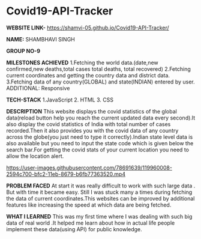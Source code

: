 # Covid19-API-Tracker
**WEBSITE LINK-** https://shamvi-05.github.io/Covid19-API-Tracker/

**NAME:** SHAMBHAVI SINGH

**GROUP NO-9**

**MILESTONES ACHIEVED**
  1.Fetching the world data.(date,new confirmed,new deaths,total cases total deaths, total recovered) 
  2.Fetching current coordinates and getting the country data and district data. 
  3.Fetching data of any country(GLOBAL) and state(INDIAN) entered by user.
  ADDITIONAL:
     Responsive
     

**TECH-STACK**
   1.JavaScript
   2. HTML
   3. CSS
   
 **DESCRIPTION**
 This website displays the covid statistics of the global data(reload button help you reach the current updated data every second).It also display the covid statistics of India with total number of cases recorded.Then it also provides you with the covid data of any country across the globe(you just need to type it correctly).Indian state level data is also available but you need to input the state code which is given below the search bar.For getting the covid stats of your current location you need to allow the location alert.
 
https://user-images.githubusercontent.com/78691639/119960008-2594c700-bfc2-11eb-8679-b6fb77363520.mp4

**PROBLEM FACED**
At start it was really difficult to work with such large data . But with time it became easy. Still I was stuck many a times during fetching the data of current coordinates.This websites can be improved by additional features like increasing the speed at which data are being fetched.

**WHAT I LEARNED**
This was my first time where I was dealing with such big data of real world .It helped me learn about how in actual life people implement these data(using API) for public knowledge.

